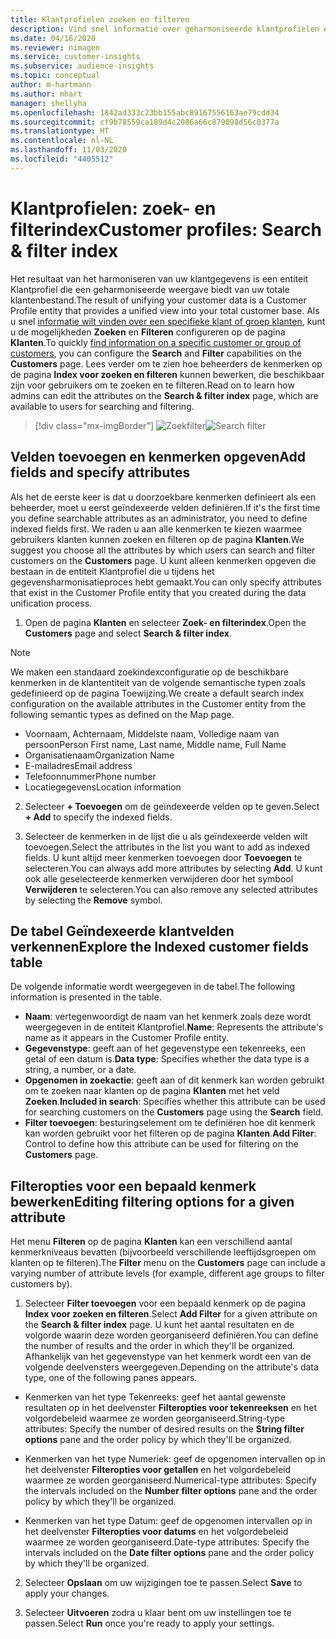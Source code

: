 ```yaml
---
title: Klantprofielen zoeken en filteren
description: Vind snel informatie over geharmoniseerde klantprofielen en filter op opgegeven kenmerken.
ms.date: 04/16/2020
ms.reviewer: nimagen
ms.service: customer-insights
ms.subservice: audience-insights
ms.topic: conceptual
author: m-hartmann
ms.author: mhart
manager: shellyha
ms.openlocfilehash: 1842ad333c23bb155abc89167556163ae79cdd34
ms.sourcegitcommit: cf9b78559ca189d4c2086a66c879098d56c0377a
ms.translationtype: HT
ms.contentlocale: nl-NL
ms.lasthandoff: 11/03/2020
ms.locfileid: "4405512"
---
```

# <a name="customer-profiles-search--filter-index"></a><span data-ttu-id="4f7c4-103">Klantprofielen: zoek- en filterindex</span><span class="sxs-lookup"><span data-stu-id="4f7c4-103">Customer profiles: Search & filter index</span></span>

<span data-ttu-id="4f7c4-104">Het resultaat van het harmoniseren van uw klantgegevens is een entiteit Klantprofiel die een geharmoniseerde weergave biedt van uw totale klantenbestand.</span><span class="sxs-lookup"><span data-stu-id="4f7c4-104">The result of unifying your customer data is a Customer Profile entity that provides a unified view into your total customer base.</span></span> <span data-ttu-id="4f7c4-105">Als u snel [informatie wilt vinden over een specifieke klant of groep klanten](customer-profiles.md), kunt u de mogelijkheden **Zoeken** en **Filteren** configureren op de pagina **Klanten**.</span><span class="sxs-lookup"><span data-stu-id="4f7c4-105">To quickly [find information on a specific customer or group of customers](customer-profiles.md), you can configure the **Search** and **Filter** capabilities on the **Customers** page.</span></span> <span data-ttu-id="4f7c4-106">Lees verder om te zien hoe beheerders de kenmerken op de pagina **Index voor zoeken en filteren** kunnen bewerken, die beschikbaar zijn voor gebruikers om te zoeken en te filteren.</span><span class="sxs-lookup"><span data-stu-id="4f7c4-106">Read on to learn how admins can edit the attributes on the **Search & filter index** page, which are available to users for searching and filtering.</span></span>

> [!div class="mx-imgBorder"]
> <span data-ttu-id="4f7c4-107">![Zoekfilter](media/search-filter.png "Zoekfilter")</span><span class="sxs-lookup"><span data-stu-id="4f7c4-107">![Search filter](media/search-filter.png "Search filter")</span></span>

## <a name="add-fields-and-specify-attributes"></a><span data-ttu-id="4f7c4-108">Velden toevoegen en kenmerken opgeven</span><span class="sxs-lookup"><span data-stu-id="4f7c4-108">Add fields and specify attributes</span></span>

<span data-ttu-id="4f7c4-109">Als het de eerste keer is dat u doorzoekbare kenmerken definieert als een beheerder, moet u eerst geïndexeerde velden definiëren.</span><span class="sxs-lookup"><span data-stu-id="4f7c4-109">If it's the first time you define searchable attributes as an administrator, you need to define indexed fields first.</span></span> <span data-ttu-id="4f7c4-110">We raden u aan alle kenmerken te kiezen waarmee gebruikers klanten kunnen zoeken en filteren op de pagina **Klanten**.</span><span class="sxs-lookup"><span data-stu-id="4f7c4-110">We suggest you choose all the attributes by which users can search and filter customers on the **Customers** page.</span></span> <span data-ttu-id="4f7c4-111">U kunt alleen kenmerken opgeven die bestaan in de entiteit Klantprofiel die u tijdens het gegevensharmonisatieproces hebt gemaakt.</span><span class="sxs-lookup"><span data-stu-id="4f7c4-111">You can only specify attributes that exist in the Customer Profile entity that you created during the data unification process.</span></span>

1. <span data-ttu-id="4f7c4-112">Open de pagina **Klanten** en selecteer **Zoek- en filterindex**.</span><span class="sxs-lookup"><span data-stu-id="4f7c4-112">Open the **Customers** page and select **Search & filter index**.</span></span>

> [!NOTE]
> <span data-ttu-id="4f7c4-113">We maken een standaard zoekindexconfiguratie op de beschikbare kenmerken in de klantentiteit van de volgende semantische typen zoals gedefinieerd op de pagina Toewijzing.</span><span class="sxs-lookup"><span data-stu-id="4f7c4-113">We create a default search index configuration on the available attributes in the Customer entity from the following semantic types as defined on the Map page.</span></span>
> - <span data-ttu-id="4f7c4-114">Voornaam, Achternaam, Middelste naam, Volledige naam van persoon</span><span class="sxs-lookup"><span data-stu-id="4f7c4-114">Person First name, Last name, Middle name, Full Name</span></span>
> - <span data-ttu-id="4f7c4-115">Organisatienaam</span><span class="sxs-lookup"><span data-stu-id="4f7c4-115">Organization Name</span></span>
> - <span data-ttu-id="4f7c4-116">E-mailadres</span><span class="sxs-lookup"><span data-stu-id="4f7c4-116">Email address</span></span>
> - <span data-ttu-id="4f7c4-117">Telefoonnummer</span><span class="sxs-lookup"><span data-stu-id="4f7c4-117">Phone number</span></span>
> - <span data-ttu-id="4f7c4-118">Locatiegegevens</span><span class="sxs-lookup"><span data-stu-id="4f7c4-118">Location information</span></span>

2. <span data-ttu-id="4f7c4-119">Selecteer **+ Toevoegen** om de geïndexeerde velden op te geven.</span><span class="sxs-lookup"><span data-stu-id="4f7c4-119">Select **+ Add** to specify the indexed fields.</span></span>

3. <span data-ttu-id="4f7c4-120">Selecteer de kenmerken in de lijst die u als geïndexeerde velden wilt toevoegen.</span><span class="sxs-lookup"><span data-stu-id="4f7c4-120">Select the attributes in the list you want to add as indexed fields.</span></span> <span data-ttu-id="4f7c4-121">U kunt altijd meer kenmerken toevoegen door **Toevoegen** te selecteren.</span><span class="sxs-lookup"><span data-stu-id="4f7c4-121">You can always add more attributes by selecting **Add**.</span></span> <span data-ttu-id="4f7c4-122">U kunt ook alle geselecteerde kenmerken verwijderen door het symbool **Verwijderen** te selecteren.</span><span class="sxs-lookup"><span data-stu-id="4f7c4-122">You can also remove any selected attributes by selecting the **Remove** symbol.</span></span>

## <a name="explore-the-indexed-customer-fields-table"></a><span data-ttu-id="4f7c4-123">De tabel Geïndexeerde klantvelden verkennen</span><span class="sxs-lookup"><span data-stu-id="4f7c4-123">Explore the Indexed customer fields table</span></span>

<span data-ttu-id="4f7c4-124">De volgende informatie wordt weergegeven in de tabel.</span><span class="sxs-lookup"><span data-stu-id="4f7c4-124">The following information is presented in the table.</span></span>

- <span data-ttu-id="4f7c4-125">**Naam**: vertegenwoordigt de naam van het kenmerk zoals deze wordt weergegeven in de entiteit Klantprofiel.</span><span class="sxs-lookup"><span data-stu-id="4f7c4-125">**Name**: Represents the attribute's name as it appears in the Customer Profile entity.</span></span>
- <span data-ttu-id="4f7c4-126">**Gegevenstype**: geeft aan of het gegevenstype een tekenreeks, een getal of een datum is.</span><span class="sxs-lookup"><span data-stu-id="4f7c4-126">**Data type**: Specifies whether the data type is a string, a number, or a date.</span></span>
- <span data-ttu-id="4f7c4-127">**Opgenomen in zoekactie**: geeft aan of dit kenmerk kan worden gebruikt om te zoeken naar klanten op de pagina **Klanten** met het veld **Zoeken**.</span><span class="sxs-lookup"><span data-stu-id="4f7c4-127">**Included in search**: Specifies whether this attribute can be used for searching customers on the **Customers** page using the **Search** field.</span></span>
- <span data-ttu-id="4f7c4-128">**Filter toevoegen**: besturingselement om te definiëren hoe dit kenmerk kan worden gebruikt voor het filteren op de pagina **Klanten**.</span><span class="sxs-lookup"><span data-stu-id="4f7c4-128">**Add Filter**: Control to define how this attribute can be used for filtering on the **Customers** page.</span></span>

## <a name="editing-filtering-options-for-a-given-attribute"></a><span data-ttu-id="4f7c4-129">Filteropties voor een bepaald kenmerk bewerken</span><span class="sxs-lookup"><span data-stu-id="4f7c4-129">Editing filtering options for a given attribute</span></span>

<span data-ttu-id="4f7c4-130">Het menu **Filteren** op de pagina **Klanten** kan een verschillend aantal kenmerkniveaus bevatten (bijvoorbeeld verschillende leeftijdsgroepen om klanten op te filteren).</span><span class="sxs-lookup"><span data-stu-id="4f7c4-130">The **Filter** menu on the **Customers** page can include a varying number of attribute levels (for example, different age groups to filter customers by).</span></span>

1. <span data-ttu-id="4f7c4-131">Selecteer **Filter toevoegen** voor een bepaald kenmerk op de pagina **Index voor zoeken en filteren**.</span><span class="sxs-lookup"><span data-stu-id="4f7c4-131">Select **Add Filter** for a given attribute on the **Search & filter index** page.</span></span> <span data-ttu-id="4f7c4-132">U kunt het aantal resultaten en de volgorde waarin deze worden georganiseerd definiëren.</span><span class="sxs-lookup"><span data-stu-id="4f7c4-132">You can define the number of results and the order in which they'll be organized.</span></span> <span data-ttu-id="4f7c4-133">Afhankelijk van het gegevenstype van het kenmerk wordt een van de volgende deelvensters weergegeven.</span><span class="sxs-lookup"><span data-stu-id="4f7c4-133">Depending on the attribute's data type, one of the following panes appears.</span></span>

- <span data-ttu-id="4f7c4-134">Kenmerken van het type Tekenreeks: geef het aantal gewenste resultaten op in het deelvenster **Filteropties voor tekenreeksen** en het volgordebeleid waarmee ze worden georganiseerd.</span><span class="sxs-lookup"><span data-stu-id="4f7c4-134">String-type attributes: Specify the number of desired results on the **String filter options** pane and the order policy by which they'll be organized.</span></span>

- <span data-ttu-id="4f7c4-135">Kenmerken van het type Numeriek: geef de opgenomen intervallen op in het deelvenster **Filteropties voor getallen** en het volgordebeleid waarmee ze worden georganiseerd.</span><span class="sxs-lookup"><span data-stu-id="4f7c4-135">Numerical-type attributes: Specify the intervals included on the **Number filter options** pane and the order policy by which they'll be organized.</span></span>

- <span data-ttu-id="4f7c4-136">Kenmerken van het type Datum: geef de opgenomen intervallen op in het deelvenster **Filteropties voor datums** en het volgordebeleid waarmee ze worden georganiseerd.</span><span class="sxs-lookup"><span data-stu-id="4f7c4-136">Date-type attributes:  Specify the intervals included on the **Date filter options** pane and the order policy by which they'll be organized.</span></span>

2. <span data-ttu-id="4f7c4-137">Selecteer **Opslaan** om uw wijzigingen toe te passen.</span><span class="sxs-lookup"><span data-stu-id="4f7c4-137">Select **Save** to apply your changes.</span></span>

3. <span data-ttu-id="4f7c4-138">Selecteer **Uitvoeren** zodra u klaar bent om uw instellingen toe te passen.</span><span class="sxs-lookup"><span data-stu-id="4f7c4-138">Select **Run** once you're ready to apply your settings.</span></span>
